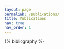 ```yaml
---
layout: page
permalink: /publications/
title: Publications
nav: true
nav_order: 1
---
```


<!-- _pages/publications.md -->
<div class="publications">

{% bibliography %}

</div>